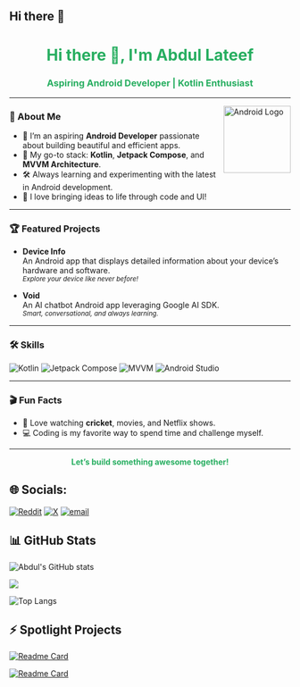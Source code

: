 ## Hi there 👋

<!--
**abdullateefsherani07/abdullateefsherani07** is a ✨ _special_ ✨ repository because its `README.md` (this file) appears on your GitHub profile.

Here are some ideas to get you started:

- 🔭 I’m currently working on ...
- 🌱 I’m currently learning ...
- 👯 I’m looking to collaborate on ...
- 🤔 I’m looking for help with ...
- 💬 Ask me about ...
- 📫 How to reach me: ...
- 😄 Pronouns: ...
- ⚡ Fun fact: ...
-->
<!-- Profile README for abdullateefsherani07 -->

<h1 align="center" style="color:#27ae60;">Hi there 👋, I'm Abdul Lateef</h1>
<h3 align="center" style="color:#27ae60;">Aspiring Android Developer | Kotlin Enthusiast</h3>

---

<img align="right" src="https://developer.android.com/static/images/shared/pointing-1.gif" width="120" alt="Android Logo"/>

### 🚀 About Me

- 🌱 I’m an aspiring **Android Developer** passionate about building beautiful and efficient apps.
- 💚 My go-to stack: **Kotlin**, **Jetpack Compose**, and **MVVM Architecture**.
- 🛠️ Always learning and experimenting with the latest in Android development.
- 🤖 I love bringing ideas to life through code and UI!

---

### 🏆 Featured Projects

- **Device Info**  
  An Android app that displays detailed information about your device’s hardware and software.  
  <sup>*Explore your device like never before!*</sup>

- **Void**  
  An AI chatbot Android app leveraging Google AI SDK.  
  <sup>*Smart, conversational, and always learning.*</sup>

---

### 🛠️ Skills

![Kotlin](https://img.shields.io/badge/Kotlin-7F52FF?style=flat-square&logo=kotlin&logoColor=white)
![Jetpack Compose](https://img.shields.io/badge/Jetpack%20Compose-4285F4?style=flat-square&logo=android&logoColor=white)
![MVVM](https://img.shields.io/badge/MVVM-27ae60?style=flat-square)
![Android Studio](https://img.shields.io/badge/Android%20Studio-3DDC84?style=flat-square&logo=android-studio&logoColor=white)

---

### 🎬 Fun Facts

- 🏏 Love watching **cricket**, movies, and Netflix shows.
- 💻 Coding is my favorite way to spend time and challenge myself.

---

<p align="center" style="color:#27ae60;">
  <b>Let’s build something awesome together!</b>
</p>

## 🌐 Socials:
[![Reddit](https://img.shields.io/badge/Reddit-000000?style=flat&logo=Reddit&logoColor=%232AA889)](https://reddit.com/user/OverAndOutNerd)
[![X](https://img.shields.io/badge/X-000000?style=flat&logo=x&logoColor=%232AA889)](https://x.com/Tech_Abdul_) 
[![email](https://img.shields.io/badge/Email-000000?style=flat&logo=gmail&logoColor=%232AA889)](mailto:abduldeveloper30@gmail.com)

## 📊 GitHub Stats
![Abdul's GitHub stats](https://github-readme-stats-self-phi.vercel.app/api?username=abdullateefsherani07&custom_title=Abdul's%20Github%20Stats&show_icons=true&theme=gotham&rank_icon=github)

![](https://nirzak-streak-stats.vercel.app/?user=abdullateefsherani07&theme=gotham&hide_border=false)

![Top Langs](https://github-readme-stats-self-phi.vercel.app/api/top-langs/?username=abdullateefsherani07&layout=compact&theme=gotham)

## ⚡ Spotlight Projects

[![Readme Card](https://github-readme-stats-self-phi.vercel.app/api/pin/?username=abdullateefsherani07&repo=deviceinfo&theme=gotham)](https://github.com/abdullateefsherani07/deviceinfo)

[![Readme Card](https://github-readme-stats-self-phi.vercel.app/api/pin/?username=abdullateefsherani07&repo=basket&theme=gotham)](https://github.com/abdullateefsherani07/basket)
